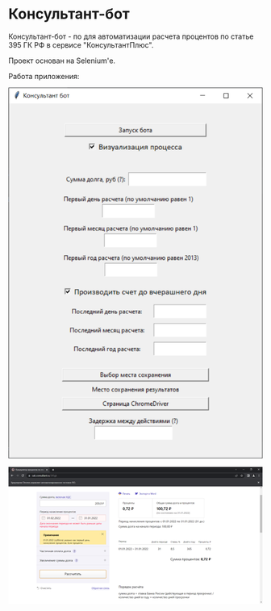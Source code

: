 # Консультант-бот

Консультант-бот - по для автоматизации расчета процентов по статье 395 ГК РФ в сервисе "КонсультантПлюс".

Проект основан на Selenium'е.

Работа приложения:

![Запущенное приложение](example_img/pic1.png)

![Браузерная работа](example_img/pic2.png)
